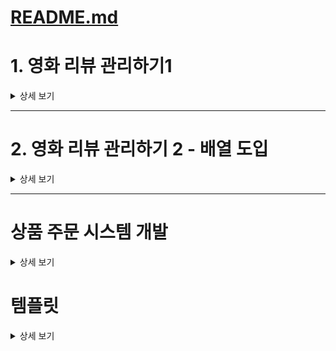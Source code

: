 # [README.md](../../../README.md)

# 1. 영화 리뷰 관리하기1
<details>
<summary>상세 보기</summary>

## 문제 설명
```
당신은 영화 리뷰 정보를 관리하려고 한다.  
먼저, 영화 리뷰 정보를 담을 수 있는 MovieReview 클래스를 만들어보자.
```

## 요구사항
```
1. MovieReview 클래스는 다음과 같은 멤버 변수를 포함해야 한다.
   - 영화 제목 (title)
   - 리뷰 내용 (review)
2. MovieReviewMain 클래스 안에 main() 메서드를 포함하여, 영화 리뷰 정보를 선언하고 출력하자.
  (배열을 사용하지 않고 각각 출력해준다.)
```

## 예시 코드 구조
```java
public class MovieReview {
    String title;
    String review;
}
```
```java
public class MovieReviewMain {
    public static void main(String[] args) {
        // 영화 리뷰 정보 선언
        // 영화 리뷰 정보 출력
    }
}
```

## 출력 예시
```
영화 제목: 인셉션, 리뷰: 인생은 무한 루프
영화 제목: 어바웃 타임, 리뷰: 인생 시간 영화!
```

## 답안

### 나의 풀이: [MovieReviewMain.java](src%2Fclass1%2Fex%2FMovieReviewMain.java)

### 교안 풀이
<details>
<summary>상세 보기</summary>

```java
package section02_class_data.ex;

public class MovieReviewMain1 {
    public static void main(String[] args) {
        MovieReview inception = new MovieReview();
        inception.title = "인셉션";
        inception.review = "인생은 무한 루프";
        MovieReview aboutTime = new MovieReview();
        aboutTime.title = "어바웃 타임";
        aboutTime.review = "인생 시간 영화!";
        System.out.println("영화 제목: " + inception.title + ", 리뷰: " + inception.review);
        System.out.println("영화 제목: " + aboutTime.title + ", 리뷰: " + aboutTime.review);
    }
}
```
</details>
</details>

---

# 2. 영화 리뷰 관리하기 2 - 배열 도입
<details>
<summary>상세 보기</summary>

## 문제 설명
```
이전 문제 1. 영화 리뷰 관리하기1 에 배열을 도입하고, 영화 리뷰를 배열에 관리하자.
리뷰를 출력할 때 배열과 `for` 문을 사용해서 `System.out.println` 을 한번만 사용하자.
```

## 답안

### 나의 풀이: [MovieReviewMain2.java](src%2Fclass1%2Fex%2FMovieReviewMain2.java)

### 교안 풀이
<details>
<summary>상세 보기</summary>

```java
package section02_class_data.ex;

public class MovieReviewMain2 {
    public static void main(String[] args) {
        MovieReview[] reviews = new MovieReview[2];
        MovieReview inception = new MovieReview();
        inception.title = "인셉션";
        inception.review = "인생은 무한 루프";
        reviews[0] = inception;
        MovieReview aboutTime = new MovieReview();
        aboutTime.title = "어바웃 타임";
        aboutTime.review = "인생 시간 영화!";
        reviews[1] = aboutTime;
        for (MovieReview review : reviews) {
            System.out.println("영화 제목: " + review.title + ", 리뷰: " + review.review);
        }
    }
}
```

</details>
</details>

---

# 상품 주문 시스템 개발
<details>
<summary>상세 보기</summary>

## 문제 설명
```
당신은 온라인 상점의 주문 관리 시스템을 만들려고 한다.
먼저, 상품 주문 정보를 담을 수 있는 ProductOrder 클래스를 만들어보자.
```

## 요구사항
```
1. ProductOrder 클래스는 다음과 같은 멤버 변수를 포함해야 한다.
  - 상품명(productName)
  - 가격(price)
  - 주문 수량(quantity)
2. ProductOrderMain 클래스 안에 main() 메서드를 포함하여, 여러 상품의 주문 정보를 배열로 관리하고,   
   그 정보들을 출력하고, 최종 결제 금액을 계산하여 출력하자.
3. 출력 예시와 같도록 출력하면 된다.
```

## 예시 코드 구조
```java
public class ProductOrder {
    String productName;
    int price;
    int quantity;
}
```
```java
public class ProductOrderMain {
    public static void main(String[] args) {
        // 여러 상품의 주문 정보를 담는 배열 생성
        // 상품 주문 정보를 `ProductOrder` 타입의 변수로 받아 저장
        // 상품 주문 정보와 최종 금액 출력
    }
}
```

## 출력 예시
```
상품명: 두부, 가격: 2000, 수량: 2
상품명: 김치, 가격: 5000, 수량: 1
상품명: 콜라, 가격: 1500, 수량: 2
총 결제 금액: 12000
```

## 답안

### 나의 풀이: [ProductOrderMain.java](src%2Fclass1%2Fex%2FProductOrderMain.java)

### 교안 풀이
<details>
<summary>상세 보기</summary>

```java
package section02_class_data.ex;

public class ProductOrderMain {
    public static void main(String[] args) {
        ProductOrder[] orders = new ProductOrder[3];
        // 첫 번째 상품 주문 정보 입력
        ProductOrder order1 = new ProductOrder();
        order1.productName = "두부";
        order1.price = 2000;
        order1.quantity = 2;
        orders[0] = order1;
        // 두 번째 상품 주문 정보 입력
        ProductOrder order2 = new ProductOrder();
        order2.productName = "김치";
        order2.price = 5000;
        order2.quantity = 1;
        orders[1] = order2;
        // 세 번째 상품 주문 정보 입력
        ProductOrder order3 = new ProductOrder();
        order3.productName = "콜라";
        order3.price = 1500;
        order3.quantity = 2;
        orders[2] = order3;
        int totalAmount = 0;
        for (ProductOrder order : orders) {
            System.out.println("상품명: " + order.productName + ", 가격: " + order.price + ", 수량: " + order.quantity);
            totalAmount += order.price * order.quantity;
        }
        System.out.println("총 결제 금액: " + totalAmount);
    }
}
```
</details>
</details>

# 템플릿
<details>
<summary>상세 보기</summary>

## 문제 설명
```
```

## 요구사항
```
```

## 예시 코드 구조
```java
```
```java
```

## 출력 예시
```
```

## 답안

### 나의 풀이:

### 교안 풀이
<details>
<summary>상세 보기</summary>

```java
```

</details>
</details>
